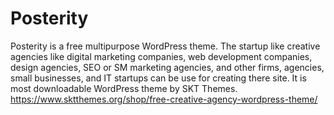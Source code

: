 # Posterity
Posterity is a free multipurpose WordPress theme. The startup like creative agencies like digital marketing companies, web development companies, design agencies, SEO or SM marketing agencies, and other firms, agencies, small businesses, and IT startups can be use for creating there site. It is most downloadable WordPress theme by SKT Themes. https://www.sktthemes.org/shop/free-creative-agency-wordpress-theme/
